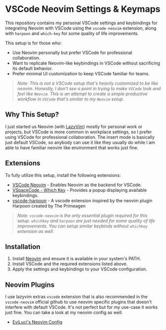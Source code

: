# VSCode Neovim Settings & Keymaps

This repository contains my personal VSCode settings and keybindings for integrating Neovim with VSCode using the `vscode-neovim` extension, along with `harpoon` and `which-key` for some quality of life improvements.

This setup is for those who:

- Use Neovim personally but prefer VSCode for professional collaboration.
- Want to replicate Neovim-like keybindings in VSCode without sacrificing its default behavior.
- Prefer minimal UI customization to keep VSCode familiar for teams.

> _Note: This is not a VSCode setup that's heavily customized to be like neovim. Honestly, I don't see a point in trying to make `VSCode` look and feel like `Neovim`. This is an attempt to create a simple productive workflow in `VSCode` that's similar to my `Neovim` setup._

## Why This Setup?

I just started us Neovim (with [LazyVim](https://lazyvim.org/)) mostly for personal work or projects, but VSCode is more common in workplace settings, so I prefer using VSCode for professional collaboration. The insert mode is basically just default VSCode, so anybody can use it like they usually do while I am able to have familiar neovim like environment that works just fine.

## Extensions
To fully utilize this setup, install the following extensions:

- [VSCode Neovim](https://github.com/vscode-neovim/vscode-neovim) - Enables Neovim as the backend for VSCode.
- [VSpaceCode - Which Key](https://github.com/VSpaceCode/vscode-which-key) - Provides a popup displaying available keybindings.
- [vscode-harpoon](https://github.com/tobias-z/vscode-harpoon) - A vscode extension inspired by the neovim plugin Harpoon created by The Primeagen

> _Note: `vscode-neovim` is the only essential plugin required for this setup. `whichkey` and `harpoon` are just needed for some quality of life improvements. You can setup similar keybinds without `whichkey` extension as well._

## Installation
1. Install [Neovim](https://neovim.io/) and ensure it is available in your system's PATH.
2. Install VSCode and the required extensions listed above.
3. Apply the settings and keybindings to your VSCode configuration.

## Neovim Plugins
I use lazyvim extras `vscode` extension that is also recommended in the `vscode-neovim` official github to use neovim specific plugins that doesn't interfere with default VSCode. It's not perfect but for my use-case it works just fine. You can take a look at my neovim config as well.

- [EviLuci's Neovim Config](https://github.com/EviLuci/dotfiles/tree/main/.config/nvim)